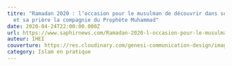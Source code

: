 ```yaml
---
titre: "Ramadan 2020 : l’occasion pour le musulman de découvrir dans son jeûne
  et sa prière la compagnie du Prophète Muhammad"
date: 2020-04-24T22:00:00.000Z
url: https://www.saphirnews.com/Ramadan-2020-l-occasion-pour-le-musulman-de-decouvrir-dans-son-jeune-et-sa-priere-la-compagnie-du-Prophete-Muhammad_a27096.html
auteur: IHEI
couverture: https://res.cloudinary.com/genesi-communication-design/image/upload/v1604654415/ihei/couvertures/islam-en-pratique-1_h4n9ua.jpg
category: Islam en pratique
---
```

